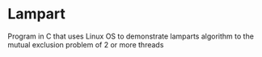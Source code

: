 # Lampart
Program in C that uses Linux OS to demonstrate lamparts algorithm to the mutual exclusion problem of 2 or more threads
